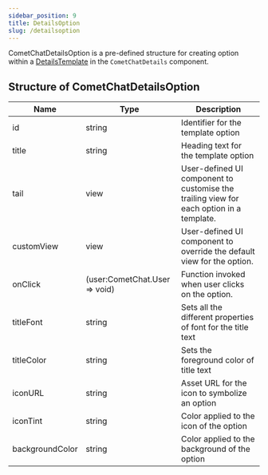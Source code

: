 ```yaml
---
sidebar_position: 9
title: DetailsOption
slug: /detailsoption
---
```


CometChatDetailsOption is a pre-defined structure for creating option within a [DetailsTemplate](./detailstemplate) in the `CometChatDetails` component.

## Structure of CometChatDetailsOption

| Name | Type | Description | 
| ---- | ---- | ---- | 
| id | string | Identifier for the template option | 
| title | string | Heading text for the template option | 
| tail | view | User-defined UI component to customise the trailing view for each option in a template. | 
| customView | view | User-defined UI component to override the default view for the option. | 
| onClick | (user:CometChat.User =&gt; void) | Function invoked when user clicks on the option. | 
| titleFont | string | Sets all the different properties of font for the title text | 
| titleColor | string | Sets the foreground color of title text | 
| iconURL | string | Asset URL for the icon to symbolize an option | 
| iconTint | string | Color applied to the icon of the option | 
| backgroundColor | string | Color applied to the background of the option | 
